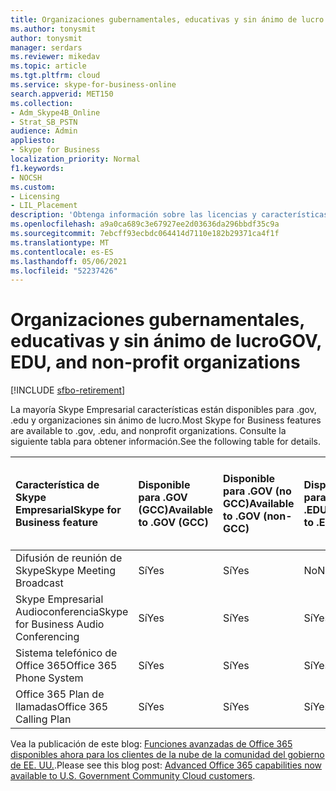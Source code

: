 ```yaml
---
title: Organizaciones gubernamentales, educativas y sin ánimo de lucro
ms.author: tonysmit
author: tonysmit
manager: serdars
ms.reviewer: mikedav
ms.topic: article
ms.tgt.pltfrm: cloud
ms.service: skype-for-business-online
search.appverid: MET150
ms.collection:
- Adm_Skype4B_Online
- Strat_SB_PSTN
audience: Admin
appliesto:
- Skype for Business
localization_priority: Normal
f1.keywords:
- NOCSH
ms.custom:
- Licensing
- LIL_Placement
description: 'Obtenga información sobre las licencias y características de complementos para planes de gov, EDU y organizaciones sin ánimo de lucro. '
ms.openlocfilehash: a9a0ca689c3e67927ee2d03636da296bbdf35c9a
ms.sourcegitcommit: 7ebcff93ecbdc064414d7110e182b29371ca4f1f
ms.translationtype: MT
ms.contentlocale: es-ES
ms.lasthandoff: 05/06/2021
ms.locfileid: "52237426"
---
```

# <a name="gov-edu-and-non-profit-organizations"></a><span data-ttu-id="bf677-103">Organizaciones gubernamentales, educativas y sin ánimo de lucro</span><span class="sxs-lookup"><span data-stu-id="bf677-103">GOV, EDU, and non-profit organizations</span></span>

[!INCLUDE [sfbo-retirement](../../../Hub/includes/sfbo-retirement.md)]

<span data-ttu-id="bf677-104">La mayoría Skype Empresarial características están disponibles para .gov, .edu y organizaciones sin ánimo de lucro.</span><span class="sxs-lookup"><span data-stu-id="bf677-104">Most Skype for Business features are available to .gov, .edu, and nonprofit organizations.</span></span> <span data-ttu-id="bf677-105">Consulte la siguiente tabla para obtener información.</span><span class="sxs-lookup"><span data-stu-id="bf677-105">See the following table for details.</span></span>

|<span data-ttu-id="bf677-106">**Característica de Skype Empresarial**</span><span class="sxs-lookup"><span data-stu-id="bf677-106">**Skype for Business feature**</span></span>|<span data-ttu-id="bf677-107">**Disponible para .GOV (GCC)**</span><span class="sxs-lookup"><span data-stu-id="bf677-107">**Available to .GOV (GCC)**</span></span>|<span data-ttu-id="bf677-108">**Disponible para .GOV (no GCC)**</span><span class="sxs-lookup"><span data-stu-id="bf677-108">**Available to .GOV (non-GCC)**</span></span>|<span data-ttu-id="bf677-109">**Disponible para .EDU**</span><span class="sxs-lookup"><span data-stu-id="bf677-109">**Available to .EDU**</span></span>|<span data-ttu-id="bf677-110">**Disponible para organizaciones sin ánimo de lucro**</span><span class="sxs-lookup"><span data-stu-id="bf677-110">**Available to non-profit organizations**</span></span>|
|:-----|:-----|:-----|:-----|:-----|
|<span data-ttu-id="bf677-111">Difusión de reunión de Skype</span><span class="sxs-lookup"><span data-stu-id="bf677-111">Skype Meeting Broadcast</span></span>  <br/> |<span data-ttu-id="bf677-112">Sí</span><span class="sxs-lookup"><span data-stu-id="bf677-112">Yes</span></span>  <br/> |<span data-ttu-id="bf677-113">Sí</span><span class="sxs-lookup"><span data-stu-id="bf677-113">Yes</span></span>  <br/> |<span data-ttu-id="bf677-114">No</span><span class="sxs-lookup"><span data-stu-id="bf677-114">No</span></span>  <br/> |<span data-ttu-id="bf677-115">Sí</span><span class="sxs-lookup"><span data-stu-id="bf677-115">Yes</span></span>  <br/> |
|<span data-ttu-id="bf677-116">Skype Empresarial Audioconferencia</span><span class="sxs-lookup"><span data-stu-id="bf677-116">Skype for Business Audio Conferencing</span></span>  <br/> |<span data-ttu-id="bf677-117">Sí</span><span class="sxs-lookup"><span data-stu-id="bf677-117">Yes</span></span>  <br/> |<span data-ttu-id="bf677-118">Sí</span><span class="sxs-lookup"><span data-stu-id="bf677-118">Yes</span></span>  <br/> |<span data-ttu-id="bf677-119">Sí</span><span class="sxs-lookup"><span data-stu-id="bf677-119">Yes</span></span>  <br/> |<span data-ttu-id="bf677-120">Sí</span><span class="sxs-lookup"><span data-stu-id="bf677-120">Yes</span></span>  <br/> |
|<span data-ttu-id="bf677-121">Sistema telefónico de Office 365</span><span class="sxs-lookup"><span data-stu-id="bf677-121">Office 365 Phone System</span></span>  <br/> |<span data-ttu-id="bf677-122">Sí</span><span class="sxs-lookup"><span data-stu-id="bf677-122">Yes</span></span>  <br/> |<span data-ttu-id="bf677-123">Sí</span><span class="sxs-lookup"><span data-stu-id="bf677-123">Yes</span></span>  <br/> |<span data-ttu-id="bf677-124">Sí</span><span class="sxs-lookup"><span data-stu-id="bf677-124">Yes</span></span>  <br/> |<span data-ttu-id="bf677-125">Sí</span><span class="sxs-lookup"><span data-stu-id="bf677-125">Yes</span></span>  <br/> |
|<span data-ttu-id="bf677-126">Office 365 Plan de llamadas</span><span class="sxs-lookup"><span data-stu-id="bf677-126">Office 365 Calling Plan</span></span>  <br/> |<span data-ttu-id="bf677-127">Sí</span><span class="sxs-lookup"><span data-stu-id="bf677-127">Yes</span></span>  <br/> |<span data-ttu-id="bf677-128">Sí</span><span class="sxs-lookup"><span data-stu-id="bf677-128">Yes</span></span>  <br/> |<span data-ttu-id="bf677-129">Sí</span><span class="sxs-lookup"><span data-stu-id="bf677-129">Yes</span></span>  <br/> |<span data-ttu-id="bf677-130">Sí</span><span class="sxs-lookup"><span data-stu-id="bf677-130">Yes</span></span>  <br/> |
   
<span data-ttu-id="bf677-131">Vea la publicación de este blog: [Funciones avanzadas de Office 365 disponibles ahora para los clientes de la nube de la comunidad del gobierno de EE. UU.](https://blogs.office.com/2017/01/17/advanced-office-365-capabilities-now-available-to-u-s-government-community-customers/).</span><span class="sxs-lookup"><span data-stu-id="bf677-131">Please see this blog post: [Advanced Office 365 capabilities now available to U.S. Government Community Cloud customers](https://blogs.office.com/2017/01/17/advanced-office-365-capabilities-now-available-to-u-s-government-community-customers/).</span></span>
